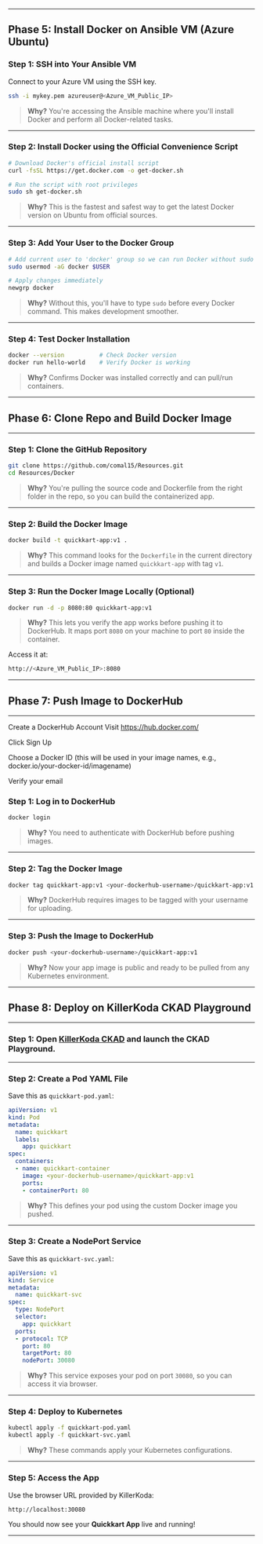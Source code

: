 
---

## Phase 5: Install Docker on Ansible VM (Azure Ubuntu)

### Step 1: SSH into Your Ansible VM

Connect to your Azure VM using the SSH key.

```bash
ssh -i mykey.pem azureuser@<Azure_VM_Public_IP>
```

> **Why?** You're accessing the Ansible machine where you'll install Docker and perform all Docker-related tasks.

---

### Step 2: Install Docker using the Official Convenience Script

```bash
# Download Docker's official install script
curl -fsSL https://get.docker.com -o get-docker.sh

# Run the script with root privileges
sudo sh get-docker.sh
```

> **Why?** This is the fastest and safest way to get the latest Docker version on Ubuntu from official sources.

---

### Step 3: Add Your User to the Docker Group

```bash
# Add current user to 'docker' group so we can run Docker without sudo
sudo usermod -aG docker $USER

# Apply changes immediately
newgrp docker
```

> **Why?** Without this, you'll have to type `sudo` before every Docker command. This makes development smoother.

---

### Step 4: Test Docker Installation

```bash
docker --version          # Check Docker version
docker run hello-world    # Verify Docker is working
```

> **Why?** Confirms Docker was installed correctly and can pull/run containers.

---

## Phase 6: Clone Repo and Build Docker Image

---

### Step 1: Clone the GitHub Repository

```bash
git clone https://github.com/comal15/Resources.git
cd Resources/Docker
```

> **Why?** You're pulling the source code and Dockerfile from the right folder in the repo, so you can build the containerized app.

---

### Step 2: Build the Docker Image

```bash
docker build -t quickkart-app:v1 .
```

> **Why?** This command looks for the `Dockerfile` in the current directory and builds a Docker image named `quickkart-app` with tag `v1`.

---

### Step 3: Run the Docker Image Locally (Optional)

```bash
docker run -d -p 8080:80 quickkart-app:v1
```

> **Why?** This lets you verify the app works before pushing it to DockerHub. It maps port `8080` on your machine to port `80` inside the container.

Access it at:

```bash
http://<Azure_VM_Public_IP>:8080
```

---

## Phase 7: Push Image to DockerHub

---
Create a DockerHub Account
Visit https://hub.docker.com/

Click Sign Up

Choose a Docker ID (this will be used in your image names, e.g., docker.io/your-docker-id/imagename)

Verify your email

### Step 1: Log in to DockerHub

```bash
docker login
```

> **Why?** You need to authenticate with DockerHub before pushing images.

---

### Step 2: Tag the Docker Image

```bash
docker tag quickkart-app:v1 <your-dockerhub-username>/quickkart-app:v1
```

> **Why?** DockerHub requires images to be tagged with your username for uploading.

---

### Step 3: Push the Image to DockerHub

```bash
docker push <your-dockerhub-username>/quickkart-app:v1
```

> **Why?** Now your app image is public and ready to be pulled from any Kubernetes environment.

---

## Phase 8: Deploy on KillerKoda CKAD Playground

---

### Step 1: Open [KillerKoda CKAD](https://killercoda.com/playgrounds) and launch the CKAD Playground.

---

### Step 2: Create a Pod YAML File

Save this as `quickkart-pod.yaml`:

```yaml
apiVersion: v1
kind: Pod
metadata:
  name: quickkart
  labels:
    app: quickkart
spec:
  containers:
  - name: quickkart-container
    image: <your-dockerhub-username>/quickkart-app:v1
    ports:
    - containerPort: 80
```

> **Why?** This defines your pod using the custom Docker image you pushed.

---

### Step 3: Create a NodePort Service

Save this as `quickkart-svc.yaml`:

```yaml
apiVersion: v1
kind: Service
metadata:
  name: quickkart-svc
spec:
  type: NodePort
  selector:
    app: quickkart
  ports:
  - protocol: TCP
    port: 80
    targetPort: 80
    nodePort: 30080
```

> **Why?** This service exposes your pod on port `30080`, so you can access it via browser.

---

### Step 4: Deploy to Kubernetes

```bash
kubectl apply -f quickkart-pod.yaml
kubectl apply -f quickkart-svc.yaml
```

> **Why?** These commands apply your Kubernetes configurations.

---

### Step 5: Access the App

Use the browser URL provided by KillerKoda:

```
http://localhost:30080
```

You should now see your **Quickkart App** live and running!

---
